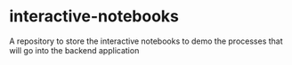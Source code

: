 # interactive-notebooks
A repository to store the interactive notebooks to demo the processes that will go into the backend application
